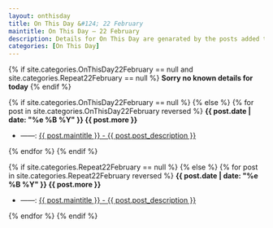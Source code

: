 ```yaml
---
layout: onthisday
title: On This Day &#124; 22 February
maintitle: On This Day — 22 February
description: Details for On This Day are genarated by the posts added to the website so the content is subject to changes/updates over time.
categories: [On This Day]
---
```


{% if site.categories.OnThisDay22February == null and site.categories.Repeat22February == null %}
<strong>Sorry no known details for today</strong>
{% endif %}

{% if site.categories.OnThisDay22February == null %}
{% else %}
{% for post in site.categories.OnThisDay22February reversed %}
<strong>{{ post.date | date: "%e %B %Y" }} {{ post.more }}</strong>
<ul>
<li> ——: <a href="{{ post.url }}">{{ post.maintitle }} - {{ post.post_description }}</a></li>
</ul>
{% endfor %}
{% endif %}

{% if site.categories.Repeat22February == null %}
{% else %}
{% for post in site.categories.Repeat22February reversed %}
<strong>{{ post.date | date: "%e %B %Y" }} {{ post.more }}</strong>
<ul>
<li> ——: <a href="{{ post.url }}">{{ post.maintitle }} - {{ post.post_description }}</a></li>
</ul>
{% endfor %}
{% endif %}
